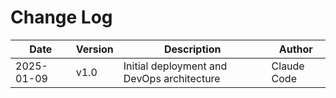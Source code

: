 # Change Log

| Date | Version | Description | Author |
|------|---------|-------------|---------|
| 2025-01-09 | v1.0 | Initial deployment and DevOps architecture | Claude Code |
